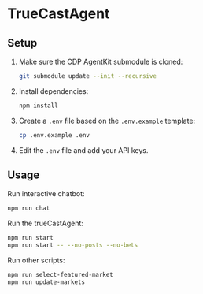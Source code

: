 # TrueCastAgent

## Setup

1. Make sure the CDP AgentKit submodule is cloned:
   ```bash
   git submodule update --init --recursive
   ```

2. Install dependencies:
   ```bash
   npm install
   ```

3. Create a `.env` file based on the `.env.example` template:
   ```bash
   cp .env.example .env
   ```

4. Edit the `.env` file and add your API keys.

## Usage

Run interactive chatbot:
```bash
npm run chat
```

Run the trueCastAgent:
```bash
npm run start
npm run start -- --no-posts --no-bets
```

Run other scripts:
```bash
npm run select-featured-market
npm run update-markets
```

